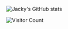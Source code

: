 
<!--
**NekoJacky/NekoJacky** is a ✨ _special_ ✨ repository because its `README.md` (this file) appears on your GitHub profile.

Here are some ideas to get you started:

- 🔭 I’m currently working on ...
- 🌱 I’m currently learning ...
- 👯 I’m looking to collaborate on ...
- 🤔 I’m looking for help with ...
- 💬 Ask me about ...
- 📫 How to reach me: ...
- 😄 Pronouns: ...
- ⚡ Fun fact: ...
-->

![Jacky's GitHub stats](https://github-readme-stats.vercel.app/api?username=NekoJacky&show_icons=true&theme=tokyonight)

![Visitor Count](https://profile-counter.glitch.me/NekoJacky/count.svg)

